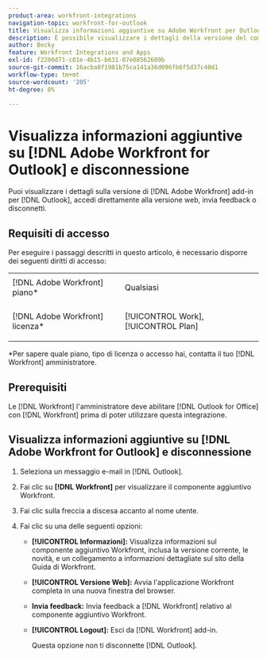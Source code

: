 ```yaml
---
product-area: workfront-integrations
navigation-topic: workfront-for-outlook
title: Visualizza informazioni aggiuntive su Adobe Workfront per Outlook ed esci
description: È possibile visualizzare i dettagli della versione del componente aggiuntivo Adobe Workfront per Outlook, passare direttamente alla versione Web, inviare feedback o disconnettersi.
author: Becky
feature: Workfront Integrations and Apps
exl-id: f2200d71-c81e-4b15-b631-07e08562609b
source-git-commit: 16acba0f1981b75ca141a36d096fb6f5d37c40d1
workflow-type: tm+mt
source-wordcount: '205'
ht-degree: 0%

---
```


# Visualizza informazioni aggiuntive su [!DNL Adobe Workfront for Outlook] e disconnessione

Puoi visualizzare i dettagli sulla versione di [!DNL Adobe Workfront] add-in per [!DNL Outlook], accedi direttamente alla versione web, invia feedback o disconnetti.

## Requisiti di accesso

Per eseguire i passaggi descritti in questo articolo, è necessario disporre dei seguenti diritti di accesso:

<table style="table-layout:auto"> 
 <col> 
 <col> 
 <tbody> 
  <tr> 
   <td role="rowheader">[!DNL Adobe Workfront] piano*</td> 
   <td> <p>Qualsiasi</p> </td> 
  </tr> 
  <tr> 
   <td role="rowheader">[!DNL Adobe Workfront] licenza*</td> 
   <td> <p>[!UICONTROL Work], [!UICONTROL Plan]</p> </td> 
  </tr> 
 </tbody> 
</table>

&#42;Per sapere quale piano, tipo di licenza o accesso hai, contatta il tuo [!DNL Workfront] amministratore.

## Prerequisiti

Le [!DNL Workfront] l&#39;amministratore deve abilitare [!DNL Outlook for Office] con [!DNL Workfront] prima di poter utilizzare questa integrazione.

## Visualizza informazioni aggiuntive su [!DNL Adobe Workfront for Outlook] e disconnessione

1. Seleziona un messaggio e-mail in [!DNL Outlook].
1. Fai clic su **[!DNL Workfront]** per visualizzare il componente aggiuntivo Workfront.
1. Fai clic sulla freccia a discesa accanto al nome utente.

1. Fai clic su una delle seguenti opzioni:

   * **[!UICONTROL Informazioni]:** Visualizza informazioni sul componente aggiuntivo Workfront, inclusa la versione corrente, le novità, e un collegamento a informazioni dettagliate sul sito della Guida di Workfront.
   * **[!UICONTROL Versione Web]:** Avvia l&#39;applicazione Workfront completa in una nuova finestra del browser.
   * **Invia feedback:** Invia feedback a [!DNL Workfront] relativo al componente aggiuntivo Workfront.
   * **[!UICONTROL Logout]:** Esci da [!DNL Workfront] add-in.

      Questa opzione non ti disconnette [!DNL Outlook].
